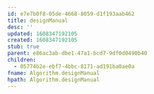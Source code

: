 ```yaml
---
id: e7e7b0f8-05de-4668-8059-d1f193aab462
title: designManual
desc: ''
updated: 1608347192105
created: 1608347192105
stub: true
parent: e86ac3ab-dbe1-47a1-bcd7-9df0d0490b40
children:
  - 05774b2e-ebf7-4bbc-8171-ad191ba0ae0a
fname: Algorithm.designManual
hpath: Algorithm.designManual
---
```




